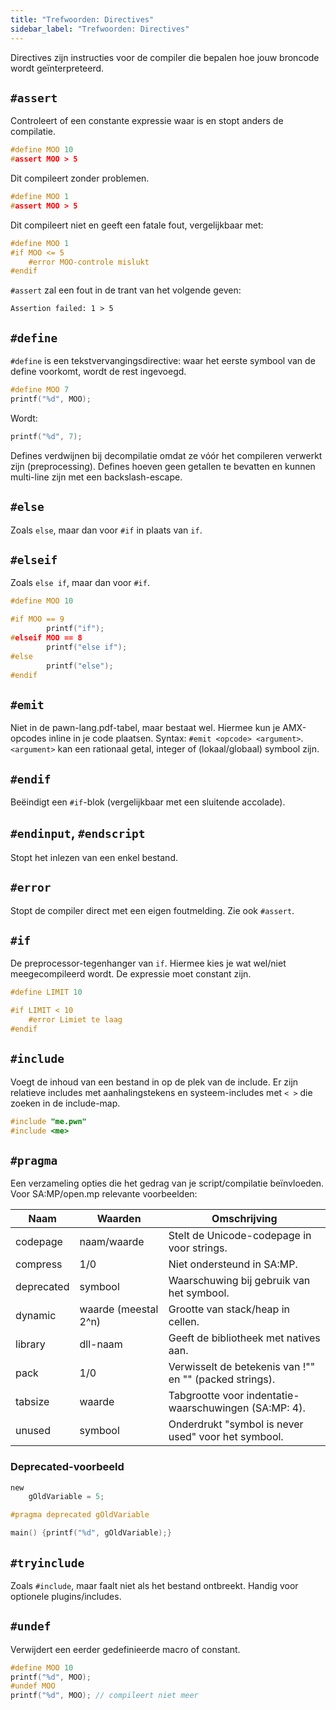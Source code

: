 ```yaml
---
title: "Trefwoorden: Directives"
sidebar_label: "Trefwoorden: Directives"
---
```


Directives zijn instructies voor de compiler die bepalen hoe jouw broncode wordt geïnterpreteerd.

## `#assert`

Controleert of een constante expressie waar is en stopt anders de compilatie.

```c
#define MOO 10
#assert MOO > 5
```

Dit compileert zonder problemen.

```c
#define MOO 1
#assert MOO > 5
```

Dit compileert niet en geeft een fatale fout, vergelijkbaar met:

```c
#define MOO 1
#if MOO <= 5
    #error MOO-controle mislukt
#endif
```

`#assert` zal een fout in de trant van het volgende geven:

```
Assertion failed: 1 > 5
```

## `#define`

`#define` is een tekstvervangingsdirective: waar het eerste symbool van de define voorkomt, wordt de rest ingevoegd.

```c
#define MOO 7
printf("%d", MOO);
```

Wordt:

```c
printf("%d", 7);
```

Defines verdwijnen bij decompilatie omdat ze vóór het compileren verwerkt zijn (preprocessing). Defines hoeven geen getallen te bevatten en kunnen multi-line zijn met een backslash-escape.

## `#else`

Zoals `else`, maar dan voor `#if` in plaats van `if`.

## `#elseif`

Zoals `else if`, maar dan voor `#if`.

```c
#define MOO 10

#if MOO == 9
        printf("if");
#elseif MOO == 8
        printf("else if");
#else
        printf("else");
#endif
```

## `#emit`

Niet in de pawn-lang.pdf-tabel, maar bestaat wel. Hiermee kun je AMX-opcodes inline in je code plaatsen. Syntax: `#emit <opcode> <argument>`. `<argument>` kan een rationaal getal, integer of (lokaal/globaal) symbool zijn.

## `#endif`

Beëindigt een `#if`-blok (vergelijkbaar met een sluitende accolade).

## `#endinput`, `#endscript`

Stopt het inlezen van een enkel bestand.

## `#error`

Stopt de compiler direct met een eigen foutmelding. Zie ook `#assert`.

## `#if`

De preprocessor-tegenhanger van `if`. Hiermee kies je wat wel/niet meegecompileerd wordt. De expressie moet constant zijn.

```c
#define LIMIT 10

#if LIMIT < 10
    #error Limiet te laag
#endif
```

## `#include`

Voegt de inhoud van een bestand in op de plek van de include. Er zijn relatieve includes met aanhalingstekens en systeem-includes met `< >` die zoeken in de include-map.

```c
#include "me.pwn"
#include <me>
```

## `#pragma`

Een verzameling opties die het gedrag van je script/compilatie beïnvloeden. Voor SA:MP/open.mp relevante voorbeelden:

| Naam       | Waarden                       | Omschrijving |
| ---------- | ----------------------------- | ------------ |
| codepage   | naam/waarde                   | Stelt de Unicode-codepage in voor strings. |
| compress   | 1/0                           | Niet ondersteund in SA:MP. |
| deprecated | symbool                       | Waarschuwing bij gebruik van het symbool. |
| dynamic    | waarde (meestal 2^n)          | Grootte van stack/heap in cellen. |
| library    | dll-naam                      | Geeft de bibliotheek met natives aan. |
| pack       | 1/0                           | Verwisselt de betekenis van !"" en "" (packed strings). |
| tabsize    | waarde                        | Tabgrootte voor indentatie-waarschuwingen (SA:MP: 4). |
| unused     | symbool                       | Onderdrukt "symbol is never used" voor het symbool. |

### Deprecated-voorbeeld

```c
new
    gOldVariable = 5;

#pragma deprecated gOldVariable

main() {printf("%d", gOldVariable);} 
```

## `#tryinclude`

Zoals `#include`, maar faalt niet als het bestand ontbreekt. Handig voor optionele plugins/includes.

## `#undef`

Verwijdert een eerder gedefinieerde macro of constant.

```c
#define MOO 10
printf("%d", MOO);
#undef MOO
printf("%d", MOO); // compileert niet meer
```



